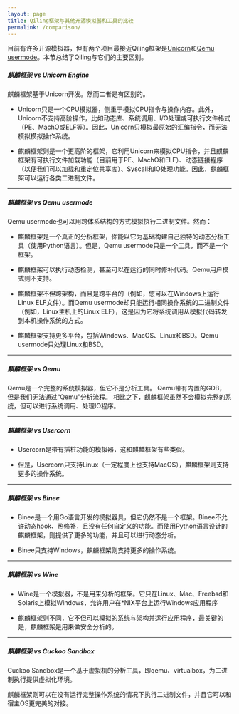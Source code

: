 ```yaml
---
layout: page
title: Qiling框架与其他开源模拟器和工具的比较
permalink: /comparison/
---
```


目前有许多开源模拟器，但有两个项目最接近Qiling框架是[Unicorn](http://www.unicorn-engine.org)和[Qemu usermode](https://qemu.org)。本节总结了Qiling与它们的主要区别。

##### 麒麟框架 vs Unicorn Engine
麒麟框架基于Unicorn开发。然而二者是有区别的。

  - Unicorn只是一个CPU模拟器，侧重于模拟CPU指令与操作内存。此外，Unicorn不支持高阶操作，比如动态库、系统调用、I/O处理或可执行文件格式（PE、MachO或ELF等）。因此，Unicorn只模拟最原始的汇编指令，而无法模拟模拟操作系统。

  - 麒麟框架则是一个更高阶的框架，它利用Unicorn来模拟CPU指令，并且麒麟框架有可执行文件加载功能（目前用于PE、MachO和ELF）、动态链接程序（以便我们可以加载和重定位共享库）、Syscall和IO处理功能。因此，麒麟框架可以运行各类二进制文件。

---

##### 麒麟框架 vs Qemu usermode
Qemu usermode也可以用跨体系结构的方式模拟执行二进制文件。然而：

  - 麒麟框架是一个真正的分析框架，你能以它为基础构建自己独特的动态分析工具（使用Python语言）。但是，Qemu usermode只是一个工具，而不是一个框架。

  - 麒麟框架可以执行动态检测，甚至可以在运行的同时修补代码。Qemu用户模式则不支持。

  - 麒麟框架不但跨架构，而且是跨平台的（例如，您可以在Windows上运行Linux ELF文件）。而Qemu usermode却只能运行相同操作系统的二进制文件（例如，Linux主机上的Linux ELF），这是因为它将系统调用从模拟代码转发到本机操作系统的方式。

  - 麒麟框架支持更多平台，包括Windows、MacOS、Linux和BSD。Qemu usermode只处理Linux和BSD。

---

##### 麒麟框架 vs Qemu
Qemu是一个完整的系统模拟器，但它不是分析工具。 Qemu带有内置的GDB，但是我们无法通过“Qemu”分析流程。 相比之下，麒麟框架虽然不会模拟完整的系统，但可以进行系统调用、处理IO程序。

---

##### 麒麟框架 vs Usercorn
  - Usercorn是带有插桩功能的模拟器，这和麒麟框架有些类似。

  - 但是，Usercorn只支持Linux（一定程度上也支持MacOS），麒麟框架则支持更多的操作系统。

---

##### 麒麟框架 vs Binee
  - Binee是一个用Go语言开发的模拟器具，但它仍然不是一个框架。Binee不允许动态hook、热修补，且没有任何自定义的功能。而使用Python语言设计的麒麟框架，则提供了更多的功能，并且可以进行动态分析。

  - Binee只支持Windows，麒麟框架则支持更多的操作系统。
  
---

##### 麒麟框架 vs Wine
  - Wine是一个模拟器，不是用来分析的框架。它只在Linux、Mac、Freebsd和Solaris上模拟Windows，允许用户在\*NIX平台上运行Windows应用程序

  - 麒麟框架则不同，它不但可以模拟的系统与架构并运行应用程序，最关键的是，麒麟框架是用来做安全分析的。

---

##### 麒麟框架 vs Cuckoo Sandbox
Cuckoo Sandbox是一个基于虚拟机的分析工具，即qemu、virtualbox，为二进制执行提供虚拟化环境。

麒麟框架则可以在没有运行完整操作系统的情况下执行二进制文件，并且它可以和宿主OS更完美的对接。
